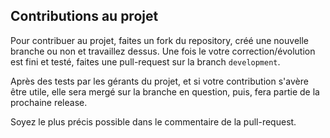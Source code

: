 ## Contributions au projet

Pour contribuer au projet, faites un fork du repository, créé une nouvelle branche ou non et travaillez dessus.
Une fois le votre correction/évolution est fini et testé, faites une pull-request sur la branch `development`.

Après des tests par les gérants du projet, et si votre contribution s'avère être utile, elle sera mergé sur la branche en question, puis, fera partie de la prochaine release.

Soyez le plus précis possible dans le commentaire de la pull-request.
